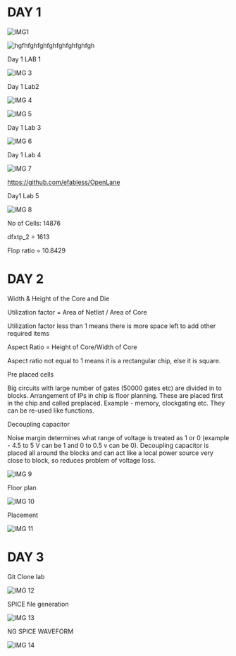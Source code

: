  # DAY 1
 
 ![IMG1](https://github.com/user-attachments/assets/a8a4022f-84c9-4fcf-aaaf-3b246a699f58)

 ![hgfhfghfghfghfghfghfghfgh](https://github.com/user-attachments/assets/7b01461b-7a68-4dbe-b466-8999795614db)


 
Day 1 LAB 1

 ![IMG 3](https://github.com/user-attachments/assets/45513ddf-05fe-43be-9865-9670afe7f970)

Day 1 Lab2

 ![IMG 4](https://github.com/user-attachments/assets/66aaf81c-836e-4232-9ac2-3259511de0c3)
 
![IMG 5](https://github.com/user-attachments/assets/6d2ef16b-f3c6-4c7a-893c-c27758e3b096)

Day 1 Lab 3

![IMG 6](https://github.com/user-attachments/assets/3946a339-7f64-414a-a399-87ebe4c97416)
 
Day 1 Lab 4 

![IMG 7](https://github.com/user-attachments/assets/0df01886-43b6-49ab-801e-e80c06e79f82)


https://github.com/efabless/OpenLane
 
 
Day1 Lab 5

![IMG 8](https://github.com/user-attachments/assets/314057e9-3102-442f-9c25-5f78bc7a0125)

No of Cells: 14876

dfxtp_2 = 1613

Flop ratio = 10.8429

 
 
# DAY 2
Width & Height of the Core and Die

Utilization factor = Area of Netlist / Area of Core

Utilization factor less than 1 means there is more space left to add other required items

Aspect Ratio = Height of Core/Width of Core

Aspect ratio not equal to 1 means it is a rectangular chip, else it is square.

Pre placed cells

Big circuits with large number of gates (50000 gates etc) are divided in to blocks. Arrangement of IPs in chip is floor planning. These are placed first in the chip and called preplaced. Example - memory, clockgating etc. They can be re-used like functions.

Decoupling capacitor

Noise margin determines what range of voltage is treated as 1 or 0 (example - 4.5 to 5 V can be 1 and 0 to 0.5 v can be 0). Decoupling capacitor is placed all around the blocks and can act like a local power source very close to block, so reduces problem of voltage loss.

 ![IMG 9](https://github.com/user-attachments/assets/c502a5f8-d62d-4505-b307-e845dc73ae05)

Floor plan

![IMG 10](https://github.com/user-attachments/assets/0c862fca-eb07-40f9-a6b9-ef30a22f3387)

 
Placement
 
![IMG 11](https://github.com/user-attachments/assets/34d1442d-f1f1-492a-b33f-f11d80ef55c2)

# DAY 3

Git Clone lab

![IMG 12](https://github.com/user-attachments/assets/bb42c7ae-07a2-484f-bd45-22631de2df54)

SPICE file generation

![IMG 13](https://github.com/user-attachments/assets/64f45cd0-8f36-4c29-8497-de69aa02aebf)

NG SPICE WAVEFORM

![IMG 14](https://github.com/user-attachments/assets/47cbf5c0-56d9-4585-841e-a34747d6a319)
